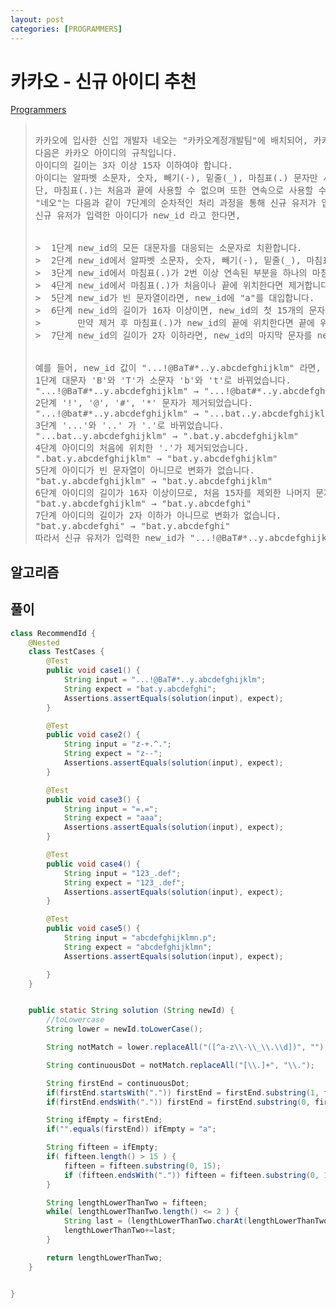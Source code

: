 ```yaml
---
layout: post
categories: [PROGRAMMERS]
---
```



# 카카오 - 신규 아이디 추천
[Programmers](https://school.programmers.co.kr/learn/courses/30/lessons/72410)

>
> <pre>
> 
> 카카오에 입사한 신입 개발자 네오는 "카카오계정개발팀"에 배치되어, 카카오 서비스에 가입하는 유저들의 아이디를 생성하는 업무를 담당하게 되었습니다. "네오"에게 주어진 첫 업무는 새로 가입하는 유저들이 카카오 아이디 규칙에 맞지 않는 아이디를 입력했을 때, 입력된 아이디와 유사하면서 규칙에 맞는 아이디를 추천해주는 프로그램을 개발하는 것입니다.
> 다음은 카카오 아이디의 규칙입니다.
> 아이디의 길이는 3자 이상 15자 이하여야 합니다.
> 아이디는 알파벳 소문자, 숫자, 빼기(-), 밑줄(_), 마침표(.) 문자만 사용할 수 있습니다.
> 단, 마침표(.)는 처음과 끝에 사용할 수 없으며 또한 연속으로 사용할 수 없습니다.
> "네오"는 다음과 같이 7단계의 순차적인 처리 과정을 통해 신규 유저가 입력한 아이디가 카카오 아이디 규칙에 맞는 지 검사하고 규칙에 맞지 않은 경우 규칙에 맞는 새로운 아이디를 추천해 주려고 합니다.
> 신규 유저가 입력한 아이디가 new_id 라고 한다면,
> 
> 
> >  1단계 new_id의 모든 대문자를 대응되는 소문자로 치환합니다.
> >  2단계 new_id에서 알파벳 소문자, 숫자, 빼기(-), 밑줄(_), 마침표(.)를 제외한 모든 문자를 제거합니다.
> >  3단계 new_id에서 마침표(.)가 2번 이상 연속된 부분을 하나의 마침표(.)로 치환합니다.
> >  4단계 new_id에서 마침표(.)가 처음이나 끝에 위치한다면 제거합니다.
> >  5단계 new_id가 빈 문자열이라면, new_id에 "a"를 대입합니다.
> >  6단계 new_id의 길이가 16자 이상이면, new_id의 첫 15개의 문자를 제외한 나머지 문자들을 모두 제거합니다.
> >       만약 제거 후 마침표(.)가 new_id의 끝에 위치한다면 끝에 위치한 마침표(.) 문자를 제거합니다.
> >  7단계 new_id의 길이가 2자 이하라면, new_id의 마지막 문자를 new_id의 길이가 3이 될 때까지 반복해서 끝에 붙입니다.
> 
> 
> 예를 들어, new_id 값이 "...!@BaT#*..y.abcdefghijklm" 라면, 위 7단계를 거치고 나면 new_id는 아래와 같이 변경됩니다.
> 1단계 대문자 'B'와 'T'가 소문자 'b'와 't'로 바뀌었습니다.
> "...!@BaT#*..y.abcdefghijklm" → "...!@bat#*..y.abcdefghijklm"
> 2단계 '!', '@', '#', '*' 문자가 제거되었습니다.
> "...!@bat#*..y.abcdefghijklm" → "...bat..y.abcdefghijklm"
> 3단계 '...'와 '..' 가 '.'로 바뀌었습니다.
> "...bat..y.abcdefghijklm" → ".bat.y.abcdefghijklm"
> 4단계 아이디의 처음에 위치한 '.'가 제거되었습니다.
> ".bat.y.abcdefghijklm" → "bat.y.abcdefghijklm"
> 5단계 아이디가 빈 문자열이 아니므로 변화가 없습니다.
> "bat.y.abcdefghijklm" → "bat.y.abcdefghijklm"
> 6단계 아이디의 길이가 16자 이상이므로, 처음 15자를 제외한 나머지 문자들이 제거되었습니다.
> "bat.y.abcdefghijklm" → "bat.y.abcdefghi"
> 7단계 아이디의 길이가 2자 이하가 아니므로 변화가 없습니다.
> "bat.y.abcdefghi" → "bat.y.abcdefghi"
> 따라서 신규 유저가 입력한 new_id가 "...!@BaT#*..y.abcdefghijklm"일 때, 네오의 프로그램이 추천하는 새로운 아이디는 "bat.y.abcdefghi" 입니다.
> </pre>

## 알고리즘

## 풀이

```java
class RecommendId {
    @Nested
    class TestCases {
        @Test
        public void case1() {
            String input = "...!@BaT#*..y.abcdefghijklm";
            String expect = "bat.y.abcdefghi";
            Assertions.assertEquals(solution(input), expect);
        }

        @Test
        public void case2() {
            String input = "z-+.^.";
            String expect = "z--";
            Assertions.assertEquals(solution(input), expect);
        }

        @Test
        public void case3() {
            String input = "=.=";
            String expect = "aaa";
            Assertions.assertEquals(solution(input), expect);
        }

        @Test
        public void case4() {
            String input = "123_.def";
            String expect = "123_.def";
            Assertions.assertEquals(solution(input), expect);
        }

        @Test
        public void case5() {
            String input = "abcdefghijklmn.p";
            String expect = "abcdefghijklmn";
            Assertions.assertEquals(solution(input), expect);

        }
    }


    public static String solution (String newId) {
        //toLowercase
        String lower = newId.toLowerCase();

        String notMatch = lower.replaceAll("([^a-z\\-\\_\\.\\d])", "");

        String continuousDot = notMatch.replaceAll("[\\.]+", "\\.");

        String firstEnd = continuousDot;
        if(firstEnd.startsWith(".")) firstEnd = firstEnd.substring(1, firstEnd.length());
        if(firstEnd.endsWith(".")) firstEnd = firstEnd.substring(0, firstEnd.length()-1);

        String ifEmpty = firstEnd;
        if("".equals(firstEnd)) ifEmpty = "a";

        String fifteen = ifEmpty;
        if( fifteen.length() > 15 ) {
            fifteen = fifteen.substring(0, 15);
            if (fifteen.endsWith(".")) fifteen = fifteen.substring(0, 14);
        }

        String lengthLowerThanTwo = fifteen;
        while( lengthLowerThanTwo.length() <= 2 ) {
            String last = (lengthLowerThanTwo.charAt(lengthLowerThanTwo.length() - 1)+"");
            lengthLowerThanTwo+=last;
        }

        return lengthLowerThanTwo;
    }


}
```